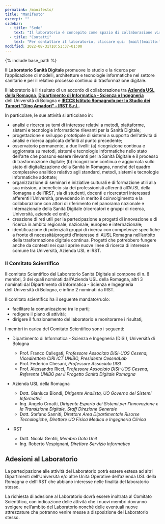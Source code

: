 ```yaml
---
permalink: /manifesto/
title: "Manifesto"
excerpt: ""
sidebar:
  - title: "Sede"
    text: "Il laboratorio è concepito come spazio di collaborazione virtuale. Utilizza spazi di lavoro fisici presso il Campus di Cesena dell'Università di Bologna e presso AUSL della Romagna."
  - title: "Contatti"
    text: "Per contattare il laboratorio, cliccare qui: [mail](mailto:laboratoriosanitadigitale@gmail.com)."
modified: 2022-08-31T10:51:37+01:00
---
```

{% include base_path %}
<!--{% include toc %}-->
Il **Laboratorio Sanità Digitale** promuove lo studio e la ricerca per l’applicazione di modelli, architetture e tecnologie informatiche nel settore sanitario e per il relativo processo continuo di trasformazione digitale.

Il laboratorio è il risultato di un accordo di collaborazione tra **[Azienda USL della Romagna](https://www.auslromagna.it/)**, **[Dipartimento di Informatica - Scienza e Ingegneria](https://disi.unibo.it/it)** dell'Università di Bologna e **[IRCCS Istituto Romagnolo per lo Studio dei Tumori "Dino Amadori" - IRST S.r.l.](https://www.irst.emr.it/it/)**.

In particolare, le sue attività si articolano in:

* analisi e ricerca su temi di interesse relativi a metodi, piattaforme, sistemi e tecnologie informatiche rilevanti per la Sanità Digitale;
* progettazione e sviluppo prototipale di sistemi a supporto dell'attività di analisi e ricerca applicata definiti al punto precedente;
* osservatorio permanente, a due livelli: (a) ricognizione continua e aggiornata su metodi, sistemi e tecnologie informatiche nello stato dell'arte che possono essere rilevanti per la Sanità Digitale e il processo di trasformazione digitale; (b) ricognizione continua e aggiornata sullo stato di digitalizzazione della Sanità in Romagna, nonché del quadro complessivo analitico relativo agli standard, metodi, sistemi e tecnologie informatiche adottate;
* organizzazione di seminari e iniziative culturali e di formazione utili alla sua mission, a beneficio sia dei professionisti afferenti all’AUSL della Romagna e dell’IRST, sia di studenti, docenti e ricercatori interessati afferenti l’Università, prevedendo in merito il coinvolgimento e la collaborazione con attori di riferimento nel panorama nazionale e internazionale della Sanità Digitale (ricercatori e gruppi di ricerca, Università, aziende ed enti);
* creazione di reti utili per la partecipazione a progetti di innovazione e di ricerca in ambito regionale, nazionale, europeo e internazionale;
* identificazione di potenziali gruppi di ricerca con competenze specifiche a fronte di necessità/progetti d’interesse di AUSL Romagna nell’ambito della trasformazione digitale continua. Progetti che potrebbero fungere anche da contesti nei quali aprire nuove linee di ricerca di interesse comune tra Università, Azienda USL e IRST.

### Il Comitato Scientifico

Il comitato Scientifico del Laboratorio Sanità Digitale si compone di n. 8 membri, 3 dei quali nominati dall'Azienda USL della Romagna, altri 3 nominati dal Dipartimento di Informatica - Scienza e Ingegneria dell'Università di Bologna, e infine 2 nominati da IRST.

Il comitato scientifico ha il seguente mandato/ruolo:
* facilitare la comunicazione tra le parti;
* redigere il piano di attività;
* dirigere il funzionamento del laboratorio e monitorarne i risultati,

I membri in carica del Comitato Scientifico sono i seguenti:

* Dipartimento di Informatica - Scienza e Ingegneria (DISI), Università di Bologna
	* Prof. Franco Callegati, *Professore Associato DISI-UOS Cesena, Vicedirettore CIRI ICT UNIBO, Presidente CesenaLab*
	* Prof. Federico Chesani, *Professore Associato DISI*
	* Prof. Alessandro Ricci, *Professore Associato DISI-UOS Cesena, Referente UNIBO per il Progetto Sanità Digitale Romagna*
	
* Azienda USL della Romagna
	* Dott. Gianluca Biondi, *Dirigente Analista, UO Governo dei Sistemi Informativi*
	* Ing. Angelo Croatti, *Dirigente Esperto dei Sistemi per l'Innovazione e la Transizione Digitale, Staff Direzione Generale*
	* Dott. Stefano Sanniti, *Direttore Area Dipartimentale Risorse Tecnologiche, Direttore UO Fisica Medica e Ingegneria Clinica*
	
* IRST
	* Dott. Nicola Gentili, *Membro Data Unit*
	* Ing. Roberto Vespignani, *Direttore Servizio Informatico*

## Adesioni al Laboratorio

La partecipazione alle attività del Laboratorio potrà essere estesa ad altri Dipartimenti dell’Università e/o altre Unità Operative dell’azienda USL della Romagna e dell’IRST che abbiano interesse nelle finalità del laboratorio stesso.

La richiesta di adesione al Laboratorio dovrà essere inoltrata al Comitato Scientifico, con indicazione delle attività che i nuovi membri dovranno svolgere nell’ambito del Laboratorio nonché delle eventuali nuove attrezzature che potranno venire messe a disposizione del Laboratorio stesso.


